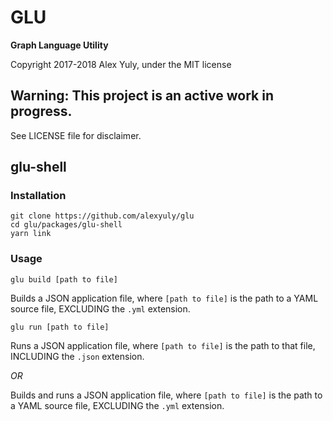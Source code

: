 # GLU

**Graph Language Utility**

Copyright 2017-2018 Alex Yuly, under the MIT license

## Warning: This project is an active work in progress.

See LICENSE file for disclaimer.


## glu-shell

### Installation

```
git clone https://github.com/alexyuly/glu
cd glu/packages/glu-shell
yarn link
```

### Usage

`glu build [path to file]`

Builds a JSON application file, where `[path to file]` is the path to a YAML source file, EXCLUDING the `.yml` extension.

`glu run [path to file]`

Runs a JSON application file, where `[path to file]` is the path to that file, INCLUDING the `.json` extension.

*OR*

Builds and runs a JSON application file, where `[path to file]` is the path to a YAML source file, EXCLUDING the `.yml` extension.
